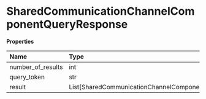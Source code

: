 # SharedCommunicationChannelComponentQueryResponse

**Properties**

| Name              | Type                                      | Required | Description |
| :---------------- | :---------------------------------------- | :------- | :---------- |
| number_of_results | int                                       | ❌       |             |
| query_token       | str                                       | ❌       |             |
| result            | List[SharedCommunicationChannelComponent] | ❌       |             |

